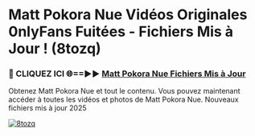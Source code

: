 # Matt Pokora Nue Vidéos Originales 0nlyFans Fuitées - Fichiers Mis à Jour ! (8tozq)

<h3>🔴 CLIQUEZ ICI 🌐==►► <a href="https://tinyurl.com/2pmr4ezf" rel="nofollow">Matt Pokora Nue Fichiers Mis à Jour</a></h3>

Obtenez Matt Pokora Nue et tout le contenu. Vous pouvez maintenant accéder à toutes les vidéos et photos de Matt Pokora Nue. Nouveaux fichiers mis à jour 2025

[![8tozq](https://i.imgur.com/6SNvagu.gif)](https://tinyurl.com/2pmr4ezf)
